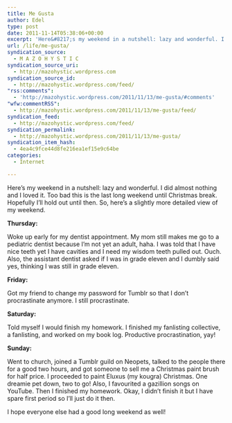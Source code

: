 ```yaml
---
title: Me Gusta
author: Edel
type: post
date: 2011-11-14T05:38:06+00:00
excerpt: 'Here&#8217;s my weekend in a nutshell: lazy and wonderful. I did almost nothing and I loved it. Too bad this is the last long weekend until Christmas break. Hopefully I&#8217;ll hold out until then. So, here&#8217;s a slightly more detailed view of my weekend. Thursday: Woke up early for my dentist appointment. My mom still [...]<img alt="" border="0" src="http://stats.wordpress.com/b.gif?host=mazohystic.wordpress.com&amp;blog=29298926&amp;post=9&amp;subd=mazohystic&amp;ref=&amp;feed=1" width="1" height="1" />'
url: /life/me-gusta/
syndication_source:
  - M A Z O H Y S T I C
syndication_source_uri:
  - http://mazohystic.wordpress.com
syndication_source_id:
  - http://mazohystic.wordpress.com/feed/
"rss:comments":
  - 'http://mazohystic.wordpress.com/2011/11/13/me-gusta/#comments'
"wfw:commentRSS":
  - http://mazohystic.wordpress.com/2011/11/13/me-gusta/feed/
syndication_feed:
  - http://mazohystic.wordpress.com/feed/
syndication_permalink:
  - http://mazohystic.wordpress.com/2011/11/13/me-gusta/
syndication_item_hash:
  - 4ea4c9fce44d8fe216ea1ef15e9c64be
categories:
  - Internet

---
```

Here&#8217;s my weekend in a nutshell: lazy and wonderful. I did almost nothing and I loved it. Too bad this is the last long weekend until Christmas break. Hopefully I&#8217;ll hold out until then. So, here&#8217;s a slightly more detailed view of my weekend.

**Thursday:**
  
Woke up early for my dentist appointment. My mom still makes me go to a pediatric dentist because I’m not yet an adult, haha. I was told that I have nice teeth yet I have cavities and I need my wisdom teeth pulled out. Ouch. Also, the assistant dentist asked if I was in grade eleven and I dumbly said yes, thinking I was still in grade eleven.

**Friday:**
  
Got my friend to change my password for Tumblr so that I don’t procrastinate anymore. I still procrastinate.

**Saturday:**
  
Told myself I would finish my homework. I finished my fanlisting collective, a fanlisting, and worked on my book log. Productive procrastination, yay!

**Sunday:**
  
Went to church, joined a Tumblr guild on Neopets, talked to the people there for a good two hours, and got someone to sell me a Christmas paint brush for half price. I proceeded to paint Eluxus (my kougra) Christmas. One dreamie pet down, two to go! Also, I favourited a gazillion songs on YouTube. Then I finished my homework. Okay, I didn’t finish it but I have spare first period so I’ll just do it then.

I hope everyone else had a good long weekend as well!

<ol class="footnote">
</ol>